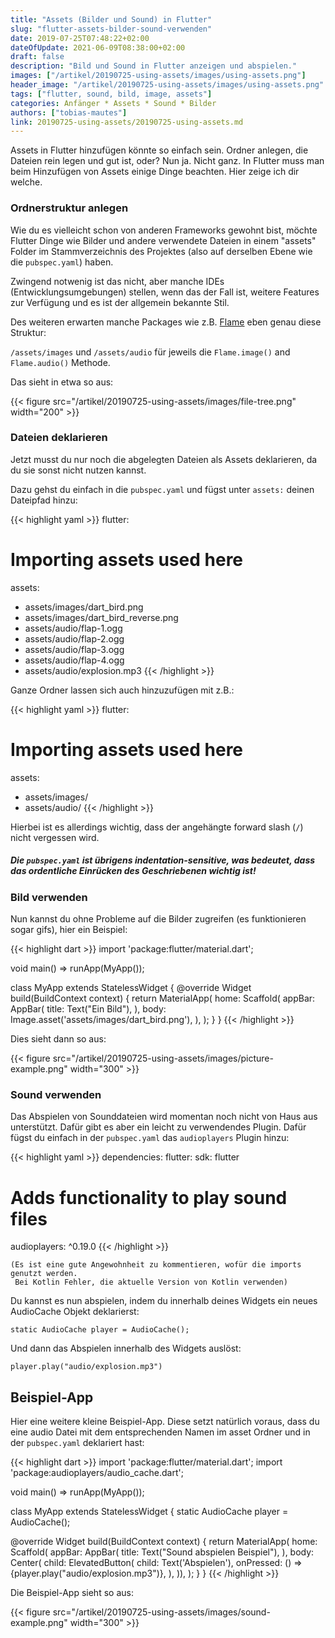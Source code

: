```yaml
---
title: "Assets (Bilder und Sound) in Flutter"
slug: "flutter-assets-bilder-sound-verwenden" 
date: 2019-07-25T07:48:22+02:00
dateOfUpdate: 2021-06-09T08:38:00+02:00
draft: false
description: "Bild und Sound in Flutter anzeigen und abspielen."
images: ["/artikel/20190725-using-assets/images/using-assets.png"]
header_image: "/artikel/20190725-using-assets/images/using-assets.png"
tags: ["flutter, sound, bild, image, assets"]
categories: Anfänger * Assets * Sound * Bilder
authors: ["tobias-mautes"]
link: 20190725-using-assets/20190725-using-assets.md
---
```


Assets in Flutter hinzufügen könnte so einfach sein. Ordner anlegen, die Dateien rein legen und gut ist, oder? Nun ja. Nicht ganz. In Flutter muss man beim Hinzufügen von Assets einige Dinge beachten. Hier zeige ich dir welche.

### Ordnerstruktur anlegen

Wie du es vielleicht schon von anderen Frameworks gewohnt bist, möchte Flutter Dinge wie Bilder und andere verwendete Dateien in einem "assets" Folder im Stammverzeichnis des Projektes (also auf derselben Ebene wie die `pubspec.yaml`) haben. 

Zwingend notwenig ist das nicht, aber manche IDEs (Entwicklungsumgebungen) stellen, wenn das der Fall ist, weitere Features zur Verfügung und es ist der allgemein bekannte Stil. 

Des weiteren erwarten manche Packages wie z.B. [Flame](https://pub.dev/packages/flame) eben genau diese Struktur: 

`/assets/images` und `/assets/audio` für jeweils die `Flame.image()` and `Flame.audio()` Methode. 

Das sieht in etwa so aus:

{{< figure src="/artikel/20190725-using-assets/images/file-tree.png" width="200" >}}

### Dateien deklarieren

Jetzt musst du nur noch die abgelegten Dateien als Assets deklarieren, da du sie sonst nicht nutzen kannst. 

Dazu gehst du einfach in die `pubspec.yaml` und fügst unter `assets:` deinen Dateipfad hinzu: 

{{< highlight yaml >}}
flutter:

 # Importing assets used here
 assets:
   - assets/images/dart_bird.png
   - assets/images/dart_bird_reverse.png
   - assets/audio/flap-1.ogg
   - assets/audio/flap-2.ogg
   - assets/audio/flap-3.ogg
   - assets/audio/flap-4.ogg
   - assets/audio/explosion.mp3
{{< /highlight >}}

Ganze Ordner lassen sich auch hinzuzufügen mit z.B.: 

{{< highlight yaml >}}
flutter:

 # Importing assets used here
 assets:
   - assets/images/
   - assets/audio/
{{< /highlight >}}

Hierbei ist es allerdings wichtig, dass der angehängte forward slash (`/`) nicht vergessen wird.


##### Die `pubspec.yaml` ist übrigens indentation-sensitive, was bedeutet, dass das ordentliche Einrücken des Geschriebenen wichtig ist!

### Bild verwenden

Nun kannst du ohne Probleme auf die Bilder zugreifen (es funktionieren sogar gifs), hier ein Beispiel:

{{< highlight dart >}}
import 'package:flutter/material.dart';

void main() => runApp(MyApp());

class MyApp extends StatelessWidget {
 @override
 Widget build(BuildContext context) {
   return MaterialApp(
     home: Scaffold(
       appBar: AppBar(
         title: Text("Ein Bild"),
       ),
       body: Image.asset('assets/images/dart_bird.png'),
     ),
   );
 }
}
{{< /highlight >}}

Dies sieht dann so aus:

{{< figure src="/artikel/20190725-using-assets/images/picture-example.png" width="300" >}}




### Sound verwenden

Das Abspielen von Sounddateien wird momentan noch nicht von Haus aus unterstützt. Dafür gibt es aber ein leicht zu verwendendes Plugin. Dafür fügst du einfach in der `pubspec.yaml` das `audioplayers` Plugin hinzu:

{{< highlight yaml >}}
dependencies:
 flutter:
   sdk: flutter

 # Adds functionality to play sound files
 audioplayers: ^0.19.0
{{< /highlight >}}

    (Es ist eine gute Angewohnheit zu kommentieren, wofür die imports genutzt werden.
     Bei Kotlin Fehler, die aktuelle Version von Kotlin verwenden)

Du kannst es nun abspielen, indem du innerhalb deines Widgets ein neues AudioCache Objekt deklarierst:

`static AudioCache player = AudioCache();`

Und dann das Abspielen innerhalb des Widgets auslöst:

`player.play("audio/explosion.mp3")`

## Beispiel-App
Hier eine weitere kleine Beispiel-App. Diese setzt natürlich voraus, dass du eine audio Datei mit dem entsprechenden Namen im asset Ordner und in der `pubspec.yaml` deklariert hast:

{{< highlight dart >}}
import 'package:flutter/material.dart';
import 'package:audioplayers/audio_cache.dart';

void main() => runApp(MyApp());

class MyApp extends StatelessWidget {
 static AudioCache player = AudioCache();

 @override
 Widget build(BuildContext context) {
   return MaterialApp(
     home: Scaffold(
         appBar: AppBar(
           title: Text("Sound abspielen Beispiel"),
         ),
         body: Center(
           child: ElevatedButton(
             child: Text('Abspielen'),
             onPressed: () => {player.play("audio/explosion.mp3")},
           ),
         )),
   );
 }
}
{{< /highlight >}}

Die Beispiel-App sieht so aus:

{{< figure src="/artikel/20190725-using-assets/images/sound-example.png" width="300" >}}